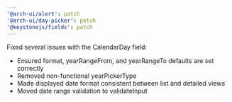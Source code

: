 ```yaml
---
'@arch-ui/alert': patch
'@arch-ui/day-picker': patch
'@keystonejs/fields': patch
---
```


Fixed several issues with the CalendarDay field:
- Ensured format, yearRangeFrom, and yearRangeTo defaults are set correctly
- Removed non-functional yearPickerType
- Made displayed date format consistent between list and detailed views
- Moved date range validation to validateInput
